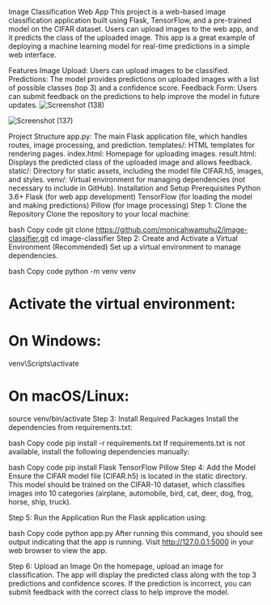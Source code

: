 Image Classification Web App
This project is a web-based image classification application built using Flask, TensorFlow, and a pre-trained model on the CIFAR dataset. Users can upload images to the web app, and it predicts the class of the uploaded image. This app is a great example of deploying a machine learning model for real-time predictions in a simple web interface.

Features
Image Upload: Users can upload images to be classified.
Predictions: The model provides predictions on uploaded images with a list of possible classes (top 3) and a confidence score.
Feedback Form: Users can submit feedback on the predictions to help improve the model in future updates.
![Screenshot (138)](https://github.com/user-attachments/assets/e928afd4-747f-4ab9-acc8-c44875eeacad)

![Screenshot (137)](https://github.com/user-attachments/assets/caf09134-cd9c-4865-a609-6cfde863933a)

Project Structure
app.py: The main Flask application file, which handles routes, image processing, and prediction.
templates/: HTML templates for rendering pages.
index.html: Homepage for uploading images.
result.html: Displays the predicted class of the uploaded image and allows feedback.
static/: Directory for static assets, including the model file CIFAR.h5, images, and styles.
venv/: Virtual environment for managing dependencies (not necessary to include in GitHub).
Installation and Setup
Prerequisites
Python 3.6+
Flask (for web app development)
TensorFlow (for loading the model and making predictions)
Pillow (for image processing)
Step 1: Clone the Repository
Clone the repository to your local machine:

bash
Copy code
git clone https://github.com/monicahwamuhu2/image-classifier.git
cd image-classifier
Step 2: Create and Activate a Virtual Environment (Recommended)
Set up a virtual environment to manage dependencies.

bash
Copy code
python -m venv venv
# Activate the virtual environment:
# On Windows:
venv\Scripts\activate
# On macOS/Linux:
source venv/bin/activate
Step 3: Install Required Packages
Install the dependencies from requirements.txt:

bash
Copy code
pip install -r requirements.txt
If requirements.txt is not available, install the following dependencies manually:

bash
Copy code
pip install Flask TensorFlow Pillow
Step 4: Add the Model
Ensure the CIFAR model file (CIFAR.h5) is located in the static directory. This model should be trained on the CIFAR-10 dataset, which classifies images into 10 categories (airplane, automobile, bird, cat, deer, dog, frog, horse, ship, truck).

Step 5: Run the Application
Run the Flask application using:

bash
Copy code
python app.py
After running this command, you should see output indicating that the app is running. Visit http://127.0.0.1:5000 in your web browser to view the app.

Step 6: Upload an Image
On the homepage, upload an image for classification.
The app will display the predicted class along with the top 3 predictions and confidence scores.
If the prediction is incorrect, you can submit feedback with the correct class to help improve the model.
